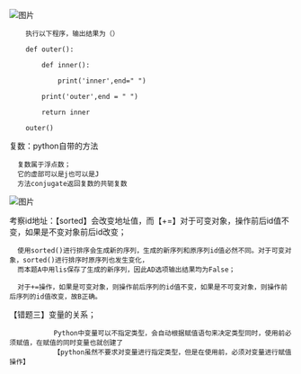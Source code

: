 ![图片](https://user-images.githubusercontent.com/38878365/195040315-f9eb9b5f-dabb-4c57-bb15-f077ccc24353.png)

        执行以下程序，输出结果为（）

        def outer():

            def inner():

                print('inner',end=" ")

            print('outer',end = " ")

            return inner

        outer()


复数：python自带的方法

      复数属于浮点数；
      它的虚部可以是j也可以是J
      方法conjugate返回复数的共轭复数
      
![图片](https://user-images.githubusercontent.com/38878365/195040729-396ebdb7-0caa-4182-8fda-b6eff7337232.png)



考察id地址：【sorted】会改变地址值，而【+=】对于可变对象，操作前后id值不变，如果是不变对象前后id改变；

      使用sorted()进行排序会生成新的序列，生成的新序列和原序列id值必然不同。对于可变对象，sorted()进行排序时原序列也发生变化，
      而本题A中用lis保存了生成的新序列，因此AD选项输出结果均为False；
      
      对于+=操作，如果是可变对象，则操作前后序列的id值不变，如果是不可变对象，则操作前后序列的id值改变，故B正确。 



【错题三】变量的关系；

               Python中变量可以不指定类型，会自动根据赋值语句来决定类型同时，使用前必须赋值，在赋值的同时变量也就创建了 
               【python虽然不要求对变量进行指定类型，但是在使用前，必须对变量进行赋值操作】
